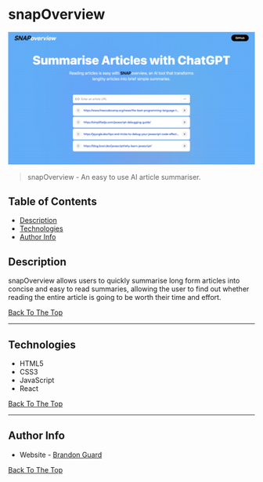 # snapOverview

![Project Image](snap-overview-img-1.png)

> snapOverview - An easy to use AI article summariser.

## Table of Contents

- [Description](#description)
- [Technologies](#technologies)
- [Author Info](#author-info)

## Description

snapOverview allows users to quickly summarise long form articles into concise and easy to read summaries, allowing the user to find out whether reading the entire article is going to be worth their time and effort.

[Back To The Top](#snapoverview)

---

## Technologies

- HTML5
- CSS3
- JavaScript
- React

[Back To The Top](#snapoverview)

---

## Author Info

- Website - [Brandon Guard](https://www.brandon-guard.com)

[Back To The Top](#snapoverview)
